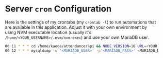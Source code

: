 # Server `cron` Configuration

Here is the settings of my crontabs (my `crontab -l`) to run automations that are available in this application. Adjust it with your own environment by using NVM executable location (usually it's `/home/<YOUR_USERNAME>/.nvm/nvm-exec`) and use your own MariaDB user.

```bash
00 11 * * * cd /home/kaede/attendance/api && NODE_VERSION=16 URL=<YOUR_URL> NODE_ENV=production /home/kaede/.nvm/nvm-exec yarn reminder
00 12 * * * mysqldump -u '<MARIADB_USER>' -p'<MARIADB_PASS>' <MARIADB_DBNAME> <BACKUP_LOCATION>
```
